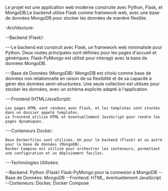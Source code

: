 Le projet est une application web moderne construite avec Python, Flask, et MongoDB.Le backend utilise Flask comme framework web, avec une base de données MongoDB pour stocker les données de manière flexible.

-Architecture:

--Backend (Flask):

---Le backend est construit avec Flask, un framework web minimaliste pour Python.
Deux routes principales sont définies pour les pages d'accueil et génériques.
Flask-PyMongo est utilisé pour interagir avec la base de données MongoDB.

---Base de Données (MongoDB):
MongoDB est choisi comme base de données non relationnelle en raison de sa flexibilité et de sa capacité à gérer des données semi-structurées.
Une seule collection est utilisée pour stocker les données, avec un schéma explicite adapté à l'application.

---Frontend (HTML/JavaScript):

    Les pages HTML sont rendues avec Flask, et les templates sont stockés dans un dossier appelé templates.
    Le frontend utilise HTML et éventuellement JavaScript pour rendre les pages dynamiques.

---Conteneurs Docker:

    Deux Dockerfiles sont utilisés. Un pour le backend (Flask) et un autre pour la base de données (MongoDB).
    Docker Compose est utilisé pour orchestrer les conteneurs, permettant une configuration et un déploiement faciles.

---Technologies Utilisées:

--Backend:
Python (Flask)
Flask-PyMongo pour la connexion à MongoDB
--Base de Données:
MongoDB
--Frontend:
HTML, éventuellement JavaScript
--Conteneurs:
Docker, Docker Compose
